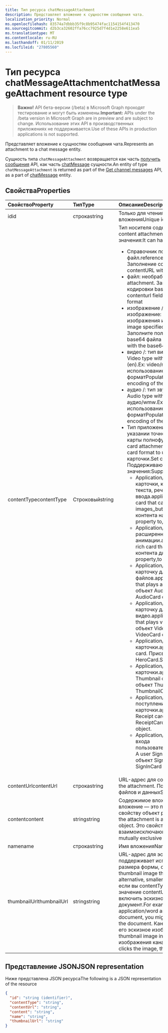```yaml
---
title: Тип ресурса chatMessageAttachment
description: Представляет вложение к сущностям сообщения чата.
localization_priority: Normal
ms.openlocfilehash: 83574a7dbbb35f9c8b95474fac1154154f413470
ms.sourcegitcommit: d2b3ca32602ffa76cc7925d7f4d1e2258e611ea5
ms.translationtype: MT
ms.contentlocale: ru-RU
ms.lasthandoff: 01/11/2019
ms.locfileid: "27805560"
---
```

# <a name="chatmessageattachment-resource-type"></a><span data-ttu-id="4e47d-103">Тип ресурса chatMessageAttachment</span><span class="sxs-lookup"><span data-stu-id="4e47d-103">chatMessageAttachment resource type</span></span>

> <span data-ttu-id="4e47d-104">**Важно!** API бета-версии (/beta) в Microsoft Graph проходят тестирование и могут быть изменены.</span><span class="sxs-lookup"><span data-stu-id="4e47d-104">**Important:** APIs under the /beta version in Microsoft Graph are in preview and are subject to change.</span></span> <span data-ttu-id="4e47d-105">Использование этих API в производственных приложениях не поддерживается.</span><span class="sxs-lookup"><span data-stu-id="4e47d-105">Use of these APIs in production applications is not supported.</span></span>

<span data-ttu-id="4e47d-106">Представляет вложение к сущностям сообщения чата.</span><span class="sxs-lookup"><span data-stu-id="4e47d-106">Represents an attachment to a chat message entity.</span></span>

<span data-ttu-id="4e47d-107">Сущность типа `chatMessageAttachment` возвращается как часть [получить сообщения](../api/channel-list-messages.md) API, как часть [chatMessage](chatmessage.md) сущности.</span><span class="sxs-lookup"><span data-stu-id="4e47d-107">An entity of type `chatMessageAttachment` is returned as part of the [Get channel messages](../api/channel-list-messages.md) API, as a part of [chatMessage](chatmessage.md) entity.</span></span>

## <a name="properties"></a><span data-ttu-id="4e47d-108">Свойства</span><span class="sxs-lookup"><span data-stu-id="4e47d-108">Properties</span></span>
| <span data-ttu-id="4e47d-109">Свойство</span><span class="sxs-lookup"><span data-stu-id="4e47d-109">Property</span></span>     | <span data-ttu-id="4e47d-110">Тип</span><span class="sxs-lookup"><span data-stu-id="4e47d-110">Type</span></span>   |<span data-ttu-id="4e47d-111">Описание</span><span class="sxs-lookup"><span data-stu-id="4e47d-111">Description</span></span>|
|:---------------|:--------|:----------|
|<span data-ttu-id="4e47d-112">id</span><span class="sxs-lookup"><span data-stu-id="4e47d-112">id</span></span>|<span data-ttu-id="4e47d-113">строка</span><span class="sxs-lookup"><span data-stu-id="4e47d-113">string</span></span>| <span data-ttu-id="4e47d-114">Только для чтения.</span><span class="sxs-lookup"><span data-stu-id="4e47d-114">Read-only.</span></span> <span data-ttu-id="4e47d-115">Уникальный идентификатор вложения</span><span class="sxs-lookup"><span data-stu-id="4e47d-115">Unique id of the attachment</span></span>|
|<span data-ttu-id="4e47d-116">contentType</span><span class="sxs-lookup"><span data-stu-id="4e47d-116">contentType</span></span>| <span data-ttu-id="4e47d-117">Строковый</span><span class="sxs-lookup"><span data-stu-id="4e47d-117">string</span></span> | <span data-ttu-id="4e47d-118">Тип носителя содержимого вложения.</span><span class="sxs-lookup"><span data-stu-id="4e47d-118">The media type of the content attachment.</span></span> <span data-ttu-id="4e47d-119">Он может принимать следующие значения:</span><span class="sxs-lookup"><span data-stu-id="4e47d-119">It can have the following values:</span></span> <br><ul><li><span data-ttu-id="4e47d-120">Справочник по: вложение представляет ссылку на другой файл.</span><span class="sxs-lookup"><span data-stu-id="4e47d-120">reference: Attachment is a link to another file.</span></span> <span data-ttu-id="4e47d-121">Заполнение contentURL со ссылкой на объект</span><span class="sxs-lookup"><span data-stu-id="4e47d-121">Populate the contentURL with the link to the object</span></span><br></li><li><span data-ttu-id="4e47d-122">файл: необработанные файла вложения.</span><span class="sxs-lookup"><span data-stu-id="4e47d-122">file: Raw file attachment.</span></span> <span data-ttu-id="4e47d-123">Заполните поля contenturl с использованием кодировки base64 файла данных: формат</span><span class="sxs-lookup"><span data-stu-id="4e47d-123">Populate the contenturl field with the base64 encoding of the file in data: format</span></span><br></li><li><span data-ttu-id="4e47d-124">изображение /: тип "изображение" с типом указываемое изображение: изображение/png, изображение/jpeg, изображения и gif.</span><span class="sxs-lookup"><span data-stu-id="4e47d-124">image/: Image type with the type of the image specified ex: image/png, image/jpeg, image/gif.</span></span> <span data-ttu-id="4e47d-125">Заполните поля contentUrl с использованием кодировки base64 файла данных: формат</span><span class="sxs-lookup"><span data-stu-id="4e47d-125">Populate the contentUrl field with the base64 encoding of the file in data: format</span></span><br></li><li><span data-ttu-id="4e47d-126">видео /: тип видео с помощью указанного формата.</span><span class="sxs-lookup"><span data-stu-id="4e47d-126">video/: Video type with the format specified.</span></span> <span data-ttu-id="4e47d-127">Пример: видео/MP4 (en).</span><span class="sxs-lookup"><span data-stu-id="4e47d-127">Ex: video/mp4.</span></span> <span data-ttu-id="4e47d-128">Заполните поля contentUrl с использованием кодировки base64 файла данных: формат</span><span class="sxs-lookup"><span data-stu-id="4e47d-128">Populate the contentUrl field with the base64 encoding of the file in data: format</span></span><br></li><li><span data-ttu-id="4e47d-129">аудио /: тип звука с помощью указанного формата.</span><span class="sxs-lookup"><span data-stu-id="4e47d-129">audio/: Audio type with the format specified.</span></span> <span data-ttu-id="4e47d-130">Пример: аудио/wmw.</span><span class="sxs-lookup"><span data-stu-id="4e47d-130">Ex: audio/wmw.</span></span> <span data-ttu-id="4e47d-131">Заполните поля contentUrl с использованием кодировки base64 файла данных: формат</span><span class="sxs-lookup"><span data-stu-id="4e47d-131">Populate the contentUrl field with the base64 encoding of the file in data: format</span></span><br></li><li><span data-ttu-id="4e47d-132">Тип приложения/карты: тип вложения с типом карточки указании точное карточки формат для использования карты полнофункциональные.</span><span class="sxs-lookup"><span data-stu-id="4e47d-132">application/card type: Rich card attachment type with the card type specifying the exact card format to use.</span></span> <span data-ttu-id="4e47d-133">Задайте содержимого в формате json карточки.</span><span class="sxs-lookup"><span data-stu-id="4e47d-133">Set content with the json format of the card.</span></span> <span data-ttu-id="4e47d-134">Поддерживаются для типа карты следующие значения:</span><span class="sxs-lookup"><span data-stu-id="4e47d-134">Supported values for card type include:</span></span><br><ul><li><span data-ttu-id="4e47d-135">Application/vnd.Microsoft.Card.Adaptive: расширенный карточки, которое может содержать любое сочетание текста, речи, изображений,, кнопки и поля ввода.</span><span class="sxs-lookup"><span data-stu-id="4e47d-135">application/vnd.microsoft.card.adaptive: A rich card that can contain any combination of text, speech, images,,buttons, and input fields.</span></span> <span data-ttu-id="4e47d-136">Присвойте свойству контента на объект AdaptiveCard.</span><span class="sxs-lookup"><span data-stu-id="4e47d-136">Set the content property to,an AdaptiveCard object.</span></span></li><li><span data-ttu-id="4e47d-137">Application/vnd.Microsoft.Card.Animation: расширенный карточку для воспроизведения анимации.</span><span class="sxs-lookup"><span data-stu-id="4e47d-137">application/vnd.microsoft.card.animation: A rich card that plays animation.</span></span> <span data-ttu-id="4e47d-138">Присвойте свойству контента для AnimationCardobject.</span><span class="sxs-lookup"><span data-stu-id="4e47d-138">Set the content property,to an AnimationCardobject.</span></span></li><li><span data-ttu-id="4e47d-139">Application/vnd.Microsoft.Card.Audio: расширенный карточку для воспроизведения звуковых файлов.</span><span class="sxs-lookup"><span data-stu-id="4e47d-139">application/vnd.microsoft.card.audio: A rich card that plays audio files.</span></span> <span data-ttu-id="4e47d-140">Присвойте свойству контента на объект AudioCard.</span><span class="sxs-lookup"><span data-stu-id="4e47d-140">Set the content property,to an AudioCard object.</span></span></li><li><span data-ttu-id="4e47d-141">Application/vnd.Microsoft.Card.Video: расширенный карточку для воспроизведения видео.</span><span class="sxs-lookup"><span data-stu-id="4e47d-141">application/vnd.microsoft.card.video: A rich card that plays videos.</span></span> <span data-ttu-id="4e47d-142">Присвойте свойству контента в объект VideoCard.</span><span class="sxs-lookup"><span data-stu-id="4e47d-142">Set the content property,to a VideoCard object.</span></span></li><li><span data-ttu-id="4e47d-143">Application/vnd.Microsoft.Card.Hero: герой карточки.</span><span class="sxs-lookup"><span data-stu-id="4e47d-143">application/vnd.microsoft.card.hero: A Hero card.</span></span> <span data-ttu-id="4e47d-144">Присвойте свойству контента в объект HeroCard.</span><span class="sxs-lookup"><span data-stu-id="4e47d-144">Set the content property to a HeroCard object.</span></span></li><li><span data-ttu-id="4e47d-145">Application/vnd.Microsoft.Card.Thumbnail: эскиз карточки.</span><span class="sxs-lookup"><span data-stu-id="4e47d-145">application/vnd.microsoft.card.thumbnail: A Thumbnail card.</span></span> <span data-ttu-id="4e47d-146">Присвойте свойству контента в объект ThumbnailCard.</span><span class="sxs-lookup"><span data-stu-id="4e47d-146">Set the content property to a ThumbnailCard object.</span></span></li><li><span data-ttu-id="4e47d-147">Application/vnd.Microsoft.com.Card.Receipt: поступления карточки.</span><span class="sxs-lookup"><span data-stu-id="4e47d-147">application/vnd.microsoft.com.card.receipt: A Receipt card.</span></span> <span data-ttu-id="4e47d-148">Присвойте свойству контента в объект ReceiptCard.</span><span class="sxs-lookup"><span data-stu-id="4e47d-148">Set the content property to a ReceiptCard object.</span></span></li><li><span data-ttu-id="4e47d-149">Application/vnd.Microsoft.com.Card.signin: карточки входа пользователя.</span><span class="sxs-lookup"><span data-stu-id="4e47d-149">application/vnd.microsoft.com.card.signin: A user Sign In card.</span></span> <span data-ttu-id="4e47d-150">Присвойте свойству контента в объект SignInCard.</span><span class="sxs-lookup"><span data-stu-id="4e47d-150">Set the content property to a SignInCard object.</span></span></ul></ul>|
|<span data-ttu-id="4e47d-151">contentUrl</span><span class="sxs-lookup"><span data-stu-id="4e47d-151">contentUrl</span></span>|<span data-ttu-id="4e47d-152">строка</span><span class="sxs-lookup"><span data-stu-id="4e47d-152">string</span></span>|<span data-ttu-id="4e47d-153">URL-адрес для содержимого вложения.</span><span class="sxs-lookup"><span data-stu-id="4e47d-153">URL for the content of the attachment.</span></span> <span data-ttu-id="4e47d-154">Поддерживаемые протоколы: http, https, файлов и данных</span><span class="sxs-lookup"><span data-stu-id="4e47d-154">Supported protocols: http, https, file and data</span></span>|
|<span data-ttu-id="4e47d-155">content</span><span class="sxs-lookup"><span data-stu-id="4e47d-155">content</span></span>|<span data-ttu-id="4e47d-156">string</span><span class="sxs-lookup"><span data-stu-id="4e47d-156">string</span></span>|<span data-ttu-id="4e47d-157">Содержимое вложения.</span><span class="sxs-lookup"><span data-stu-id="4e47d-157">The content of the attachment.</span></span> <span data-ttu-id="4e47d-158">Если вложение — это полнофункциональный карточки, присвойте свойству объект расширенными возможностями карточки.</span><span class="sxs-lookup"><span data-stu-id="4e47d-158">If the attachment is a rich card, set the property to the rich card object.</span></span> <span data-ttu-id="4e47d-159">Это свойство и contentUrl являются взаимоисключающими</span><span class="sxs-lookup"><span data-stu-id="4e47d-159">This property and contentUrl are mutually exclusive</span></span>|
|<span data-ttu-id="4e47d-160">name</span><span class="sxs-lookup"><span data-stu-id="4e47d-160">name</span></span>|<span data-ttu-id="4e47d-161">строка</span><span class="sxs-lookup"><span data-stu-id="4e47d-161">string</span></span>|<span data-ttu-id="4e47d-162">Имя вложения</span><span class="sxs-lookup"><span data-stu-id="4e47d-162">Name of the attachment</span></span>|
|<span data-ttu-id="4e47d-163">thumbnailUrl</span><span class="sxs-lookup"><span data-stu-id="4e47d-163">thumbnailUrl</span></span>| <span data-ttu-id="4e47d-164">string</span><span class="sxs-lookup"><span data-stu-id="4e47d-164">string</span></span> |<span data-ttu-id="4e47d-165">URL-адрес для эскиза, канал можно использовать, если он поддерживает использование альтернативных меньшего размера формы, содержимого или contentUrl.</span><span class="sxs-lookup"><span data-stu-id="4e47d-165">URL to a a thumbnail image that the channel can use if it supports using an alternative, smaller form of content or contentUrl.</span></span> <span data-ttu-id="4e47d-166">Например если вы contentType для приложения и word, поэтому значение contentUrl расположение документа Word, можно включить эскизное изображение, представляющий документ.</span><span class="sxs-lookup"><span data-stu-id="4e47d-166">For example, if you set contentType to application/word and set contentUrl to the location of the Word document, you might include a thumbnail image that represents the document.</span></span> <span data-ttu-id="4e47d-167">Канал может отображать вместо документа его эскизное изображение.</span><span class="sxs-lookup"><span data-stu-id="4e47d-167">The channel could display the thumbnail image instead of the document.</span></span> <span data-ttu-id="4e47d-168">При нажатии кнопки изображения канала будет откройте документ.</span><span class="sxs-lookup"><span data-stu-id="4e47d-168">When the user clicks the image, the channel would open the document.</span></span>|

## <a name="json-representation"></a><span data-ttu-id="4e47d-169">Представление JSON</span><span class="sxs-lookup"><span data-stu-id="4e47d-169">JSON representation</span></span>
 <span data-ttu-id="4e47d-170">Ниже представлена JSON ресурса</span><span class="sxs-lookup"><span data-stu-id="4e47d-170">The following is a JSON representation of the resource</span></span>

<!-- {
  "blockType": "resource",
  "optionalProperties": [
    "thumbnailUrl",
    "content",
    "contentUrl"
  ],
  "keyProperty": "id",
  "@odata.type": "microsoft.graph.chatMessageAttachment"
}-->

```json
{
  "id": "string (identifier)",
  "contentType": "string",
  "contentUrl": "string",
  "content": "string",
  "name": "string",
  "thumbnailUrl": "string"
}

```

<!-- uuid: 8fcb5dbc-d5aa-4681-8e31-b001d5168d79
2015-10-25 14:57:30 UTC -->
<!-- {
  "type": "#page.annotation",
  "description": "chat attachment resource",
  "keywords": "",
  "section": "documentation",
  "tocPath": ""
}-->
